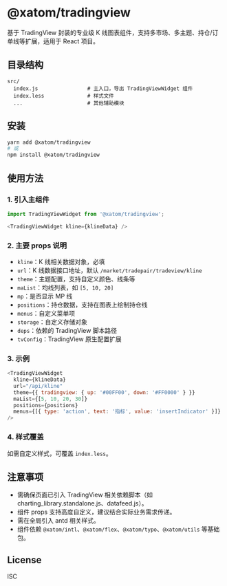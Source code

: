 # @xatom/tradingview

基于 TradingView 封装的专业级 K 线图表组件，支持多市场、多主题、持仓/订单线等扩展，适用于 React 项目。

## 目录结构

```
src/
  index.js                # 主入口，导出 TradingViewWidget 组件
  index.less              # 样式文件
  ...                     # 其他辅助模块
```

## 安装

```bash
yarn add @xatom/tradingview
# 或
npm install @xatom/tradingview
```

## 使用方法

### 1. 引入主组件

```js
import TradingViewWidget from '@xatom/tradingview';

<TradingViewWidget kline={klineData} />
```

### 2. 主要 props 说明

- `kline`：K 线相关数据对象，必填
- `url`：K 线数据接口地址，默认 `/market/tradepair/tradeview/kline`
- `theme`：主题配置，支持自定义颜色、线条等
- `maList`：均线列表，如 `[5, 10, 20]`
- `mp`：是否显示 MP 线
- `positions`：持仓数据，支持在图表上绘制持仓线
- `menus`：自定义菜单项
- `storage`：自定义存储对象
- `deps`：依赖的 TradingView 脚本路径
- `tvConfig`：TradingView 原生配置扩展

### 3. 示例

```js
<TradingViewWidget
  kline={klineData}
  url="/api/kline"
  theme={{ tradingview: { up: '#00FF00', down: '#FF0000' } }}
  maList={[5, 10, 20, 30]}
  positions={positions}
  menus={[{ type: 'action', text: '指标', value: 'insertIndicator' }]}
/>
```

### 4. 样式覆盖

如需自定义样式，可覆盖 `index.less`。

## 注意事项

- 需确保页面已引入 TradingView 相关依赖脚本（如 charting_library.standalone.js、datafeed.js）。
- 组件 props 支持高度自定义，建议结合实际业务需求传递。
- 需在全局引入 antd 相关样式。
- 组件依赖 `@xatom/intl`、`@xatom/flex`、`@xatom/typo`、`@xatom/utils` 等基础包。

## License

ISC 